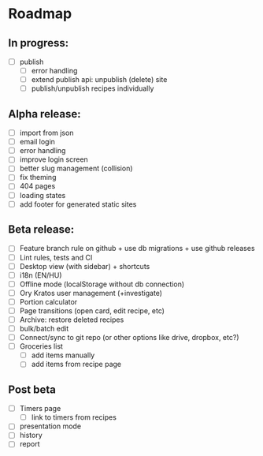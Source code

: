 # Roadmap

## In progress:

- [ ] publish
  - [ ] error handling
  - [ ] extend publish api: unpublish (delete) site
  - [ ] publish/unpublish recipes individually

## Alpha release:

- [ ] import from json
- [ ] email login
- [ ] error handling
- [ ] improve login screen
- [ ] better slug management (collision)
- [ ] fix theming
- [ ] 404 pages
- [ ] loading states
- [ ] add footer for generated static sites

## Beta release:

- [ ] Feature branch rule on github + use db migrations + use github releases
- [ ] Lint rules, tests and CI
- [ ] Desktop view (with sidebar) + shortcuts
- [ ] i18n (EN/HU)
- [ ] Offline mode (localStorage without db connection)
- [ ] Ory Kratos user management (+investigate)
- [ ] Portion calculator
- [ ] Page transitions (open card, edit recipe, etc)
- [ ] Archive: restore deleted recipes
- [ ] bulk/batch edit
- [ ] Connect/sync to git repo (or other options like drive, dropbox, etc?)
- [ ] Groceries list
  - [ ] add items manually
  - [ ] add items from recipe page

## Post beta

- [ ] Timers page
  - [ ] link to timers from recipes
- [ ] presentation mode
- [ ] history
- [ ] report
